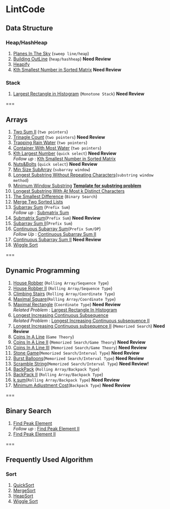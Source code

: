 # LintCode 
## Data Structure 
### Heap/HashHeap
1. [Planes In The Sky](https://github.com/jiapengliu613/LintCode/tree/master/Problems/PlanesInTheSky) (`sweep line/heap`)
2. [Building OutLine](https://github.com/jiapengliu613/LintCode/tree/master/Problems/BuildingOutline) (`heap/hashheap`)  **Need Review**
3. [Heapify](https://github.com/jiapengliu613/LintCode/tree/master/Problems/Heapify)
4. [Kth Smallest Number in Sorted Matrix](https://github.com/jiapengliu613/LintCode/tree/master/Problems/Kth%20Smallest%20Number%20in%20Sorted%20Matrix) **Need Review**

### Stack
1. [Largest Rectangle in Histogram](https://github.com/jiapengliu613/LintCode/tree/master/Problems/Largest%20Rectangle%20in%20Histogram) (`Monotone Stack`) **Need Review**

===
## Arrays
1. [Two Sum II](https://github.com/jiapengliu613/LintCode/tree/master/Problems/TwoSumII) (`two pointers`)
2. [Trinagle Count](https://github.com/jiapengliu613/LintCode/tree/master/Problems/TriangleCount) (`two pointers`) **Need Review**
3. [Trapping Rain Water](https://github.com/jiapengliu613/LintCode/tree/master/Problems/TrappingRainWater) (`two pointers`)
4. [Container With Most Water](https://github.com/jiapengliu613/LintCode/tree/master/Problems/ContainerWithMostWater) (`two pointers`)
5. [Kth Largest Number](https://github.com/jiapengliu613/LintCode/tree/master/Problems/KthLargestNumber) (`quick select`) **Need Review**      
   *Follow up* : [Kth Smallest Number in Sorted Matrix](https://github.com/jiapengliu613/LintCode/tree/master/Problems/Kth%20Smallest%20Number%20in%20Sorted%20Matrix)
6. [Nuts&Bolts](https://github.com/jiapengliu613/LintCode/tree/master/Problems/Nuts%26Bolts) (`quick select`) **Need Review**
7. [Min Size SubArray](https://github.com/jiapengliu613/LintCode/tree/master/Problems/MinSizeSubarray) (`subarray window`)
8. [Longest Substring Without Repeating Characters](https://github.com/jiapengliu613/LintCode/tree/master/Problems/LongestSubstringWithoutRepeatingCharacters)(`substring window method`)
9. [Minimum Window Substring](https://github.com/jiapengliu613/LintCode/tree/master/Problems/MinimumWindowSubstring) [**Template for substring problem**](https://discuss.leetcode.com/topic/30941/here-is-a-10-line-template-that-can-solve-most-substring-problems)
10. [ Longest Substring With At Most k Distinct Characters](https://github.com/jiapengliu613/LintCode/blob/master/Problems/Longest%20Substring%20with%20At%20Most%20K%20Distinct%20Characters/Solution.java)
11. [The Smallest Difference](https://github.com/jiapengliu613/LintCode/tree/master/Problems/TheSmallestDifference) (`Binary Search`)
12. [Merge Two Sorted Lists](https://github.com/jiapengliu613/LintCode/tree/master/Problems/Merge%20Two%20Sorted%20Lists)
13. [Subarray Sum](https://github.com/jiapengliu613/LintCode/tree/master/Problems/Subarray%20Sum) (`Prefix Sum`)  
*Follow up* : [Submatrix Sum](https://github.com/jiapengliu613/LintCode/tree/master/Problems/Submatrix%20Sum)
14. [Submatrix Sum](https://github.com/jiapengliu613/LintCode/tree/master/Problems/Submatrix%20Sum)(`Prefix Sum`) **Need Review**
15. [Subarray Sum II](https://github.com/jiapengliu613/LintCode/tree/master/Problems/Subarray%20Sum%20II)(`Prefix Sum`)
16. [Continuous Subarray Sum](https://github.com/jiapengliu613/LintCode/tree/master/Problems/Continuous%20Subarray%20Sum)(`Prefix Sum/DP`)    
    *Follow Up* : [Continuous Subarray Sum II](https://github.com/jiapengliu613/LintCode/tree/master/Problems/Continuous%20Subarray%20Sum%20II)
17. [Continuous Subarray Sum II](https://github.com/jiapengliu613/LintCode/tree/master/Problems/Continuous%20Subarray%20Sum%20II) **Need Review**
18. [Wiggle Sort](https://github.com/jiapengliu613/LintCode/tree/master/Problems/Wiggle%20Sort)

===
## Dynamic Programming 
1. [House Robber](https://github.com/jiapengliu613/LintCode/tree/master/Problems/HouseRobber) (`Rolling Array/Sequence Type`)
2. [House Robber II](https://github.com/jiapengliu613/LintCode/tree/master/Problems/HouseRobberII) (`Rolling Array/Sequence Type`)
3. [Climbing Stairs](https://github.com/jiapengliu613/LintCode/tree/master/Problems/ClimbingStairs) (`Rolling Array/Coordinate Type`)
4. [Maximal Square](https://github.com/jiapengliu613/LintCode/tree/master/Problems/MaximalSquare)(`Rolling Array/Coordinate Type`)
5. [Maximal Rectangle](https://github.com/jiapengliu613/LintCode/tree/master/Problems/MaximalRectangle) (`Coordinate Type`) **Need Review**      
   *Related Problem* : [Largest Rectangle In Histogram](https://github.com/jiapengliu613/LintCode/tree/master/Problems/Largest%20Rectangle%20in%20Histogram)
6. [Longest Increasing Continuous Subsequence](https://github.com/jiapengliu613/LintCode/tree/master/Problems/Longest%20Increasing%20Continuous%20Subsequence)   
  *Related Problem* :  [Longest Increasing Continuous subsequence II](https://github.com/jiapengliu613/LintCode/tree/master/Problems/Longest%20Increasing%20Continuous%20subsequence%20II)
7. [Longest Increasing Continuous subsequence II](https://github.com/jiapengliu613/LintCode/tree/master/Problems/Longest%20Increasing%20Continuous%20subsequence%20II) (`Memorized Search`) **Need Review**
8. [Coins In A Line](https://github.com/jiapengliu613/LintCode/tree/master/Problems/CoinsInALine) (`Game Theory`)
9. [Coins In A Line II](https://github.com/jiapengliu613/LintCode/tree/master/Problems/CoinsInaLine2) (`Memorized Search/Game Theory`)  **Need Review**
10. [Coins In A Line III](https://github.com/jiapengliu613/LintCode/tree/master/Problems/Coins%20in%20a%20Line%20III) (`Memorized Search/Game Theory`)  **Need Review**
11. [Stone Game](https://github.com/jiapengliu613/LintCode/tree/master/Problems/Stone%20Game)(`Memorized Search/Interval Type`)  **Need Review**
12. [Burst Balloons](https://github.com/jiapengliu613/LintCode/tree/master/Problems/Burst%20Balloons)(`Memorized Search/Interval Type`) **Need Review**
13. [Scramble String](https://github.com/jiapengliu613/LintCode/tree/master/Problems/Scramble%20String)(`Memorized Search/Interval Type`) **Need Review!**
14. [BackPack](https://github.com/jiapengliu613/LintCode/tree/master/Problems/BackPack) (`Rolling Array/Backpack Type`)
15. [BackPack II](https://github.com/jiapengliu613/LintCode/tree/master/Problems/BackPack%20II) (`Rolling Array/Backpack Type`)
16. [k sum](https://github.com/jiapengliu613/LintCode/blob/master/Problems/kSum/Solution.java)(`Rolling Array/Backpack Type`) **Need Review**
17. [Minimum Adjustment Cost](https://github.com/jiapengliu613/LintCode/tree/master/Problems/Minimum%20Adjustment%20Cost)(`Backpack Type`) **Need Review**

===
## Binary Search
1. [Find Peak Element](https://github.com/jiapengliu613/LintCode/tree/master/Problems/Find%20Peak%20Element)        
   *Follow up* : [Find Peak Element II](https://github.com/jiapengliu613/LintCode/tree/master/Problems/Find%20Peak%20Element%20II)
2. [Find Peak Element II](https://github.com/jiapengliu613/LintCode/tree/master/Problems/Find%20Peak%20Element%20II)



===
## Frequently Used Algorithm
### Sort
1. [QuickSort](https://github.com/jiapengliu613/LintCode/blob/master/Sort%20Algorithm/QuickSort.java)
2. [MergeSort](https://github.com/jiapengliu613/LintCode/blob/master/Sort%20Algorithm/MergeSort.java)
3. [HeapSort](https://github.com/jiapengliu613/LintCode/blob/master/Sort%20Algorithm/HeapSort.java)
4. [Wiggle Sort](https://github.com/jiapengliu613/LintCode/tree/master/Problems/Wiggle%20Sort)



